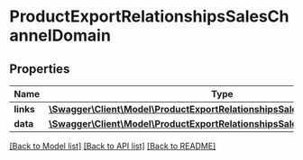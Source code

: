 # ProductExportRelationshipsSalesChannelDomain

## Properties
Name | Type | Description | Notes
------------ | ------------- | ------------- | -------------
**links** | [**\Swagger\Client\Model\ProductExportRelationshipsSalesChannelDomainLinks**](ProductExportRelationshipsSalesChannelDomainLinks.md) |  | [optional] 
**data** | [**\Swagger\Client\Model\ProductExportRelationshipsSalesChannelDomainData**](ProductExportRelationshipsSalesChannelDomainData.md) |  | [optional] 

[[Back to Model list]](../../README.md#documentation-for-models) [[Back to API list]](../../README.md#documentation-for-api-endpoints) [[Back to README]](../../README.md)


